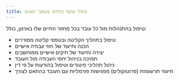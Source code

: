 ```yaml
---
title: טיפול שוטף בתחום משאבי האנוש
---
```


טיפול בהתנהלות מול כל עובד בכל מחזור החיים שלו בארגון, כולל:

- טיפול בתהליך הקליטה ובטפסי קליטה מסודרים
- הכנה ותיעוד של חוזי עבודה אישיים
- יצירה ותיעוד של תיקים אישיים ממוחשבים
- תמיכה בניהול יחסי העבודה מול העובד
- ניהול תהליכי פיטורים וטיפול בהודעות על פי דין
- תיעוד תרשומות (פרוטוקולים) מפגישות פורמליות עם העובד בהתאם לצורך
